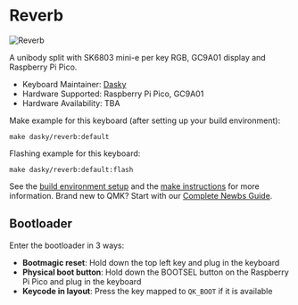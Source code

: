 # Reverb

![Reverb](https://i.imgur.com/AaDUYjih.png)

A unibody split with SK6803 mini-e per key RGB, GC9A01 display and Raspberry Pi Pico.

* Keyboard Maintainer: [Dasky](https://github.com/daskygit)
* Hardware Supported: Raspberry Pi Pico, GC9A01
* Hardware Availability: TBA

Make example for this keyboard (after setting up your build environment):

    make dasky/reverb:default

Flashing example for this keyboard:

    make dasky/reverb:default:flash

See the [build environment setup](https://docs.qmk.fm/#/getting_started_build_tools) and the [make instructions](https://docs.qmk.fm/#/getting_started_make_guide) for more information. Brand new to QMK? Start with our [Complete Newbs Guide](https://docs.qmk.fm/#/newbs).

## Bootloader

Enter the bootloader in 3 ways:

* **Bootmagic reset**: Hold down the top left key and plug in the keyboard
* **Physical boot button**: Hold down the BOOTSEL button on the Raspberry Pi Pico and plug in the keyboard
* **Keycode in layout**: Press the key mapped to `QK_BOOT` if it is available
